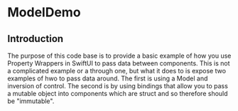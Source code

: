 # ModelDemo

## Introduction

The purpose of this code base is to provide a basic example of how you use Property Wrappers in SwiftUI to pass data between components. This is not a complicated example or a through one, but what it does to is expose two examples of hwo to pass data around. The first is using a Model and inversion of control. The second is by using bindings that allow you to pass a mutable object into components which are struct and so therefore should be "immutable".
